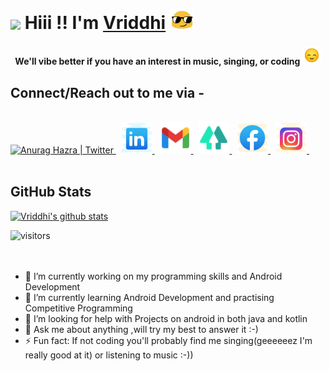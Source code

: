 # <img src="https://github.com/TheDudeThatCode/TheDudeThatCode/blob/master/Assets/Hi.gif" width="29px"> Hiii !! I'm [Vriddhi](https://linktr.ee/bhardwaj_vriddhi) <img src="https://raw.githubusercontent.com/kyratna/kyratna/master/gifs/emoji.gif" width="39px">
#### <p align="center">We'll vibe better if you have an interest in music, singing, or coding <img src="https://github.com/vriddhi1203/vriddhi1203/blob/main/icons8-smiling-face-48.png" width="30" height="30"/> </p>  
## Connect/Reach out to me via -
<br />
<a href="https://twitter.com/Vriddhi1203">
  <img alt="Anurag Hazra | Twitter" width="50px" src="https://raw.githubusercontent.com/anuraghazra/anuraghazra/master/assets/twitter.svg" />
</a>&nbsp
<a href="https://www.linkedin.com/in/vriddhi-bhardwaj-207243189/">
  <img src="https://github.com/vriddhi1203/vriddhi1203/blob/main/icons8-linkedin-64.png" width="50" height="50"/>
  </a>&nbsp
<a href="mailto:bhardwaj.vriddhi2000@gmail.com">
  <img src="https://github.com/vriddhi1203/vriddhi1203/blob/main/icons8-gmail-48.png" width="50" height="50"/> 
  </a>&nbsp        
 <a href="https://linktr.ee/bhardwaj_vriddhi">
    <img src="https://github.com/vriddhi1203/vriddhi1203/blob/main/icons8-linktree-48.png" width="50" height="50"/>
  </a>&nbsp
 <a href="https://www.facebook.com/vriddhi.bhardwaj.58/">
    <img src="https://github.com/vriddhi1203/vriddhi1203/blob/main/icons8-facebook-64.png" width="50" height="50"/>
  </a>&nbsp
 <a href="https://www.instagram.com/bhardwaj_vriddhi/">
    <img src="https://github.com/vriddhi1203/vriddhi1203/blob/main/icons8-instagram-64.png" width="50" height="50"/>
  </a>&nbsp
  <br><br>

## GitHub Stats

[![Vriddhi's github stats](https://github-readme-stats.vercel.app/api?username=vriddhi1203&show_icons=true&count_private=true)](https://github.com/vriddhi1203?tab=repositories) 

![visitors](https://visitor-badge.glitch.me/badge?page_id=vriddhi1203)
<br />
<br />
<br />

- 🔭 I’m currently working on my programming skills and Android Development
- 🌱 I’m currently learning Android Development and practising Competitive Programming
- 🤔 I’m looking for help with Projects on android in both java and kotlin
- 💬 Ask me about anything ,will try my best to answer it :-)
- ⚡ Fun fact: If not coding you'll probably find me singing(geeeeeez I'm really good at it) or listening to music :-))
